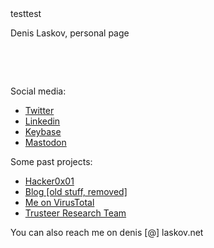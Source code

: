 <html>
<head>testtest</head>
<body>
<title>Denis Laskov</title>

<p>Denis Laskov, personal page</p>
<p>&nbsp;</p>
<p>&nbsp;</p>
<p>Social media:&nbsp;</p>
<ul>
<li><a href="https://twitter.com/it4sec">Twitter</a></li>
<li><a href="https://il.linkedin.com/in/dlaskov">Linkedin</a></li>
<li><a href="https://keybase.io/it4sec">Keybase</a></li>
<li><a href="https://mastodon.social/@it4sec">Mastodon</a></li></ul>

<p>Some past projects:&nbsp;</p>
<ul>
 <li><a href="https://hackerone.com/dvl">Hacker0x01</a></li>
 <li><a href="https://ondailybasis.com">Blog [old stuff, removed]</a></li>
 <li><a href="https://www.virustotal.com/en/user/it4sec/">Me on VirusTotal</a></li>
 <li><a href="https://securityintelligence.com/author/denis-laskov/">Trusteer Research Team</a></li> 
</ul>

<p>You can also reach me on denis [@] laskov.net</p>
<p>&nbsp;</p>
<p>&nbsp;</p>
  
</body></html>
